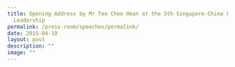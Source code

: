 ```yaml
---
title: Opening Address by Mr Teo Chee Hean at the 5th Singapore‑China Forum on
  Leadership
permalink: /press-room/speeches/permalink/
date: 2015-04-10
layout: post
description: ""
image: ""
---
```

